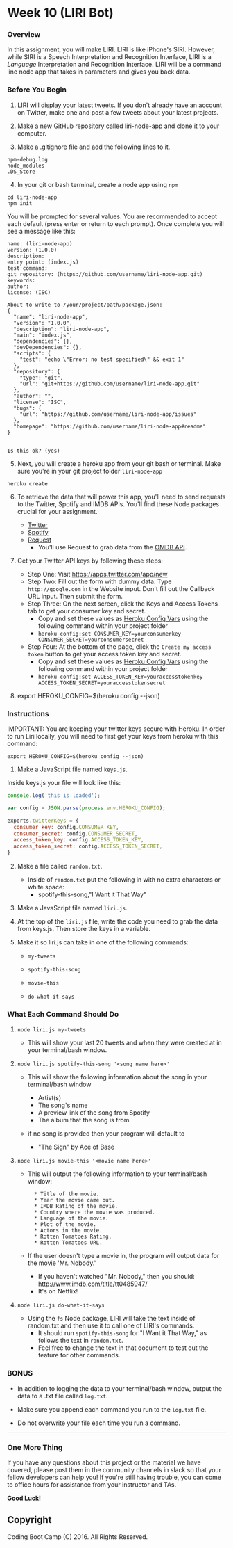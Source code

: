 # Week 10 (LIRI Bot)

### Overview

In this assignment, you will make LIRI. LIRI is like iPhone's SIRI. However, while SIRI is a Speech Interpretation and Recognition Interface, LIRI is a _Language_ Interpretation and Recognition Interface. LIRI will be a command line node app that takes in parameters and gives you back data.

### Before You Begin

1. LIRI will display your latest tweets. If you don't already have an account on Twitter, make one and post a few tweets about your latest projects.

2. Make a new GitHub repository called liri-node-app and clone it to your computer.

3. Make a .gitignore file and add the following lines to it.

```
npm-debug.log
node_modules
.DS_Store
```

4. In your git or bash terminal, create a node app using `npm`

```
cd liri-node-app
npm init
```

You will be prompted for several values. You are recommended to accept each default (press enter or return to each prompt). Once complete you will see a message like this:

```
name: (liri-node-app)
version: (1.0.0)
description:
entry point: (index.js)
test command:
git repository: (https://github.com/username/liri-node-app.git)
keywords:
author:
license: (ISC)

About to write to /your/project/path/package.json:
{
  "name": "liri-node-app",
  "version": "1.0.0",
  "description": "liri-node-app",
  "main": "index.js",
  "dependencies": {},
  "devDependencies": {},
  "scripts": {
    "test": "echo \"Error: no test specified\" && exit 1"
  },
  "repository": {
    "type": "git",
    "url": "git+https://github.com/username/liri-node-app.git"
  },
  "author": "",
  "license": "ISC",
  "bugs": {
    "url": "https://github.com/username/liri-node-app/issues"
  },
  "homepage": "https://github.com/username/liri-node-app#readme"
}


Is this ok? (yes)
```


5. Next, you will create a heroku app from your git bash or terminal. Make sure you're in your git project folder `liri-node-app`

 ```
 heroku create
 ```

6. To retrieve the data that will power this app, you'll need to send requests to the Twitter, Spotify and IMDB APIs. You'll find these Node packages crucial for your assignment.

   * [Twitter](https://www.npmjs.com/package/twitter)
   * [Spotify](https://www.npmjs.com/package/spotify)
   * [Request](https://www.npmjs.com/package/request)
     * You'll use Request to grab data from the [OMDB API](http://www.omdbapi.com).

7. Get your Twitter API keys by following these steps:

   * Step One: Visit <https://apps.twitter.com/app/new>
   * Step Two: Fill out the form with dummy data. Type `http://google.com` in the Website input. Don't fill out the Callback URL input. Then submit the form.
   * Step Three: On the next screen, click the Keys and Access Tokens tab to get your consumer key and secret.
     * Copy and set these values as [Heroku Config Vars](https://devcenter.heroku.com/articles/config-vars) using the following command within your project folder
     * `heroku config:set CONSUMER_KEY=yourconsumerkey CONSUMER_SECRET=yourconsumersecret`
   * Step Four: At the bottom of the page, click the `Create my access token` button to get your access token key and secret.
     * Copy and set these values as [Heroku Config Vars](https://devcenter.heroku.com/articles/config-vars) using the following command within your project folder
     * `heroku config:set ACCESS_TOKEN_KEY=youraccesstokenkey ACCESS_TOKEN_SECRET=youraccesstokensecret`

8. export HEROKU_CONFIG=$(heroku config --json)

### Instructions

IMPORTANT: You are keeping your twitter keys secure with Heroku. In order to run Liri locally, you will need to first get your keys from heroku with this command:

```
export HEROKU_CONFIG=$(heroku config --json)
```

1. Make a JavaScript file named `keys.js`.

Inside keys.js your file will look like this:

```JavaScript
console.log('this is loaded');

var config = JSON.parse(process.env.HEROKU_CONFIG);

exports.twitterKeys = {
  consumer_key: config.CONSUMER_KEY,
  consumer_secret: config.CONSUMER_SECRET,
  access_token_key: config.ACCESS_TOKEN_KEY,
  access_token_secret: config.ACCESS_TOKEN_SECRET,
}
```

2. Make a file called `random.txt`.

   * Inside of `random.txt` put the following in with no extra characters or white space:
     * spotify-this-song,"I Want it That Way"

3. Make a JavaScript file named `liri.js`.

4. At the top of the `liri.js` file, write the code you need to grab the data from keys.js. Then store the keys in a variable.

5. Make it so liri.js can take in one of the following commands:

   * `my-tweets`

   * `spotify-this-song`

   * `movie-this`

   * `do-what-it-says`


### What Each Command Should Do

1. `node liri.js my-tweets`

   * This will show your last 20 tweets and when they were created at in your terminal/bash window.

2. `node liri.js spotify-this-song '<song name here>'`

   * This will show the following information about the song in your terminal/bash window
     * Artist(s)
     * The song's name
     * A preview link of the song from Spotify
     * The album that the song is from

   * if no song is provided then your program will default to
     * "The Sign" by Ace of Base

3. `node liri.js movie-this '<movie name here>'`

   * This will output the following information to your terminal/bash window:

     ```
       * Title of the movie.
       * Year the movie came out.
       * IMDB Rating of the movie.
       * Country where the movie was produced.
       * Language of the movie.
       * Plot of the movie.
       * Actors in the movie.
       * Rotten Tomatoes Rating.
       * Rotten Tomatoes URL.
     ```

   * If the user doesn't type a movie in, the program will output data for the movie 'Mr. Nobody.'
     * If you haven't watched "Mr. Nobody," then you should: <http://www.imdb.com/title/tt0485947/>
     * It's on Netflix!

4. `node liri.js do-what-it-says`
   * Using the `fs` Node package, LIRI will take the text inside of random.txt and then use it to call one of LIRI's commands.
     * It should run `spotify-this-song` for "I Want it That Way," as follows the text in `random.txt`.
     * Feel free to change the text in that document to test out the feature for other commands.

### BONUS

* In addition to logging the data to your terminal/bash window, output the data to a .txt file called `log.txt`.

* Make sure you append each command you run to the `log.txt` file. 

* Do not overwrite your file each time you run a command.

- - -

### One More Thing

If you have any questions about this project or the material we have covered, please post them in the community channels in slack so that your fellow developers can help you! If you're still having trouble, you can come to office hours for assistance from your instructor and TAs.

**Good Luck!**

## Copyright

Coding Boot Camp (C) 2016. All Rights Reserved.